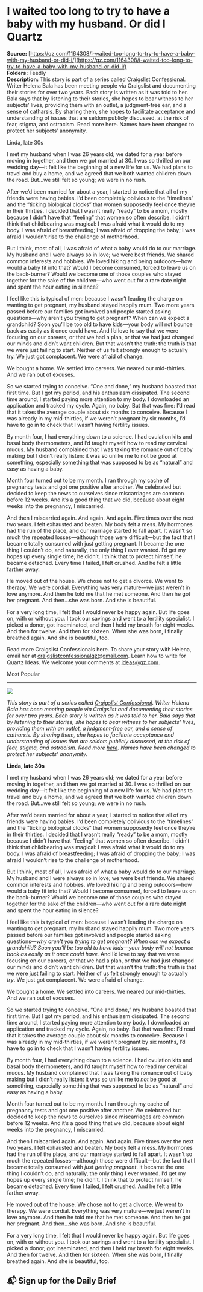 # I waited too long to try to have a baby with my husband. Or did I Quartz

**Source:** [https://qz.com/1164308/i-waited-too-long-to-try-to-have-a-baby-with-my-husband-or-did-i/](https://qz.com/1164308/i-waited-too-long-to-try-to-have-a-baby-with-my-husband-or-did-i/)  
**Folders:** Feedly  
**Description:** This story is part of a series called Craigslist Confessional. Writer Helena Bala has been meeting people via Craigslist and documenting their stories for over two years. Each story is written as it was told to her. Bala says that by listening to their stories, she hopes to bear witness to her subjects’ lives, providing them with an outlet, a judgment-free ear, and a sense of catharsis. By sharing them, she hopes to facilitate acceptance and understanding of issues that are seldom publicly discussed, at the risk of fear, stigma, and ostracism. Read more here. Names have been changed to protect her subjects’ anonymity.

Linda, late 30s

I met my husband when I was 26 years old; we dated for a year before moving in together, and then we got married at 30. I was so thrilled on our wedding day—it felt like the beginning of a new life for us. We had plans to travel and buy a home, and we agreed that we both wanted children down the road. But…we still felt so young; we were in no rush.

After we’d been married for about a year, I started to notice that all of my friends were having babies. I’d been completely oblivious to the “timelines” and the “ticking biological clocks” that women supposedly feel once they’re in their thirties. I decided that I wasn’t really “ready” to be a mom, mostly because I didn’t have that “feeling” that women so often describe. I didn’t think that childbearing was magical: I was afraid what it would do to my body. I was afraid of breastfeeding; I was afraid of dropping the baby; I was afraid I wouldn’t rise to the challenge of motherhood.

But I think, most of all, I was afraid of what a baby would do to our marriage. My husband and I were always so in love; we were best friends. We shared common interests and hobbies. We loved hiking and being outdoors—how would a baby fit into that? Would I become consumed, forced to leave us on the back-burner? Would we become one of those couples who stayed together for the sake of the children—who went out for a rare date night and spent the hour eating in silence?

I feel like this is typical of men: because I wasn’t leading the charge on wanting to get pregnant, my husband stayed happily mum. Two more years passed before our families got involved and people started asking questions—why aren’t you trying to get pregnant? When can we expect a grandchild? Soon you’ll be too old to have kids—your body will not bounce back as easily as it once could have. And I’d love to say that we were focusing on our careers, or that we had a plan, or that we had just changed our minds and didn’t want children. But that wasn’t the truth: the truth is that we were just failing to start. Neither of us felt strongly enough to actually try. We just got complacent. We were afraid of change.

We bought a home. We settled into careers. We neared our mid-thirties. And we ran out of excuses.

So we started trying to conceive. “One and done,” my husband boasted that first time. But I got my period, and his enthusiasm dissipated. The second time around, I started paying more attention to my body. I downloaded an application and tracked my cycle. Again, no baby. But that was fine: I’d read that it takes the average couple about six months to conceive. Because I was already in my mid-thirties, if we weren’t pregnant by six months, I’d have to go in to check that I wasn’t having fertility issues.

By month four, I had everything down to a science. I had ovulation kits and basal body thermometers, and I’d taught myself how to read my cervical mucus. My husband complained that I was taking the romance out of baby making but I didn’t really listen: it was so unlike me to not be good at something, especially something that was supposed to be as “natural” and easy as having a baby.

Month four turned out to be my month. I ran through my cache of pregnancy tests and got one positive after another. We celebrated but decided to keep the news to ourselves since miscarriages are common before 12 weeks. And it’s a good thing that we did, because about eight weeks into the pregnancy, I miscarried.

And then I miscarried again. And again. And again. Five times over the next two years. I felt exhausted and beaten. My body felt a mess. My hormones had the run of the place, and our marriage started to fall apart. It wasn’t so much the repeated losses—although those were difficult—but the fact that I became totally consumed with just getting pregnant. It became the one thing I couldn’t do, and naturally, the only thing I ever wanted. I’d get my hopes up every single time; he didn’t. I think that to protect himself, he became detached. Every time I failed, I felt crushed. And he felt a little farther away.

He moved out of the house. We chose not to get a divorce. We went to therapy. We were cordial. Everything was very mature—we just weren’t in love anymore. And then he told me that he met someone. And then he got her pregnant. And then…she was born. And she is beautiful.

For a very long time, I felt that I would never be happy again. But life goes on, with or without you. I took our savings and went to a fertility specialist. I picked a donor, got inseminated, and then I held my breath for eight weeks. And then for twelve. And then for sixteen. When she was born, I finally breathed again. And she is beautiful, too.

Read more Craigslist Confessionals here. To share your story with Helena, email her at craigslistconfessionalqz@gmail.com. Learn how to write for Quartz Ideas. We welcome your comments at ideas@qz.com.

Most Popular


---

<div><div><div><picture><img src="https://qz.com/cdn-cgi/image/width=1024%2Cquality=85%2Cformat=auto/https://assets.qz.com/media/f54e0e256d721f7a3f757c1af75d6e3c.jpg"></picture></div><p><em>This story is part of a series called </em><a href="https://go.redirectingat.com/?id=115076X1574194&amp;url=http%3A%2F%2Fcraigslistconfessional.com%2F"><em>Craigslist Confessional</em></a><em>. Writer Helena Bala has been meeting people via Craigslist and documenting their stories for over two years. Each story is written as it was told to her. Bala says that by listening to their stories, she hopes to bear witness to her subjects’ lives, providing them with an outlet, a judgment-free ear, and a sense of catharsis. By sharing them, she hopes to facilitate acceptance and understanding of issues that are seldom publicly discussed, at the risk of fear, stigma, and ostracism. Read more </em><a href="https://qz.com/re/craigslist-confessional"><em>here</em></a><em>. Names have been changed to protect her subjects’ anonymity.</em></p></div><div><p><strong>Linda, late 30s</strong></p></div><div><p>I met my husband when I was 26 years old; we dated for a year before moving in together, and then we got married at 30. I was so thrilled on our wedding day—it felt like the beginning of a new life for us. We had plans to travel and buy a home, and we agreed that we both wanted children down the road. But…we still felt so young; we were in no rush.</p></div><div><p>After we’d been married for about a year, I started to notice that all of my friends were having babies. I’d been completely oblivious to the “timelines” and the “ticking biological clocks” that women supposedly feel once they’re in their thirties. I decided that I wasn’t really “ready” to be a mom, mostly because I didn’t have that “feeling” that women so often describe. I didn’t think that childbearing was magical: I was afraid what it would do to my body. I was afraid of breastfeeding; I was afraid of dropping the baby; I was afraid I wouldn’t rise to the challenge of motherhood.</p></div><div><p>But I think, most of all, I was afraid of what a baby would do to our marriage. My husband and I were always so in love; we were best friends. We shared common interests and hobbies. We loved hiking and being outdoors—how would a baby fit into that? Would I become consumed, forced to leave us on the back-burner? Would we become one of those couples who stayed together for the sake of the children—who went out for a rare date night and spent the hour eating in silence?</p></div><div><p>I feel like this is typical of men: because I wasn’t leading the charge on wanting to get pregnant, my husband stayed happily mum. Two more years passed before our families got involved and people started asking questions—<em>why aren’t you trying to get pregnant? When can we expect a grandchild? Soon you’ll be too old to have kids—your body will not bounce back as easily as it once could have.</em> And I’d love to say that we were focusing on our careers, or that we had a plan, or that we had just changed our minds and didn’t want children. But that wasn’t the truth: the truth is that we were just failing to start. Neither of us felt strongly enough to actually <em>try</em>. We just got complacent. We were afraid of change.</p></div><div><p>We bought a home. We settled into careers. We neared our mid-thirties. And we ran out of excuses.</p></div><div><p>So we started trying to conceive. “One and done,” my husband boasted that first time. But I got my period, and his enthusiasm dissipated. The second time around, I started paying more attention to my body. I downloaded an application and tracked my cycle. Again, no baby. But that was fine: I’d read that it takes the average couple about six months to conceive. Because I was already in my mid-thirties, if we weren’t pregnant by six months, I’d have to go in to check that I wasn’t having fertility issues.</p></div><div><p>By month four, I had everything down to a science. I had ovulation kits and basal body thermometers, and I’d taught myself how to read my cervical mucus. My husband complained that I was taking the romance out of baby making but I didn’t really listen: it was so unlike me to <em>not</em> be good at something, especially something that was supposed to be as “natural” and easy as having a baby.</p></div><div><p>Month four turned out to be my month. I ran through my cache of pregnancy tests and got one positive after another. We celebrated but decided to keep the news to ourselves since miscarriages are common before 12 weeks. And it’s a good thing that we did, because about eight weeks into the pregnancy, I miscarried.</p></div><div><p>And then I miscarried again. And again. And again. Five times over the next two years. I felt exhausted and beaten. My body felt a mess. My hormones had the run of the place, and our marriage started to fall apart. It wasn’t so much the repeated losses—although those were difficult—but the fact that I became totally consumed with <em>just getting pregnant</em>. It became the one thing I couldn’t do, and naturally, the only thing I ever wanted. I’d get my hopes up every single time; he didn’t. I think that to protect himself, he became detached. Every time I failed, I felt crushed. And he felt a little farther away.</p></div><div><p>He moved out of the house. We chose not to get a divorce. We went to therapy. We were cordial. Everything was very mature—we just weren’t in love anymore. And then he told me that he met someone. And then he got her pregnant. And then…she was born. And she is beautiful.</p></div><div><p>For a very long time, I felt that I would never be happy again. But life goes on, with or without you. I took our savings and went to a fertility specialist. I picked a donor, got inseminated, and then I held my breath for eight weeks. And then for twelve. And then for sixteen. When she was born, I finally breathed again. And she is beautiful, too.</p></div><div><h2>📬 Sign up for the Daily Brief</h2></div></div>